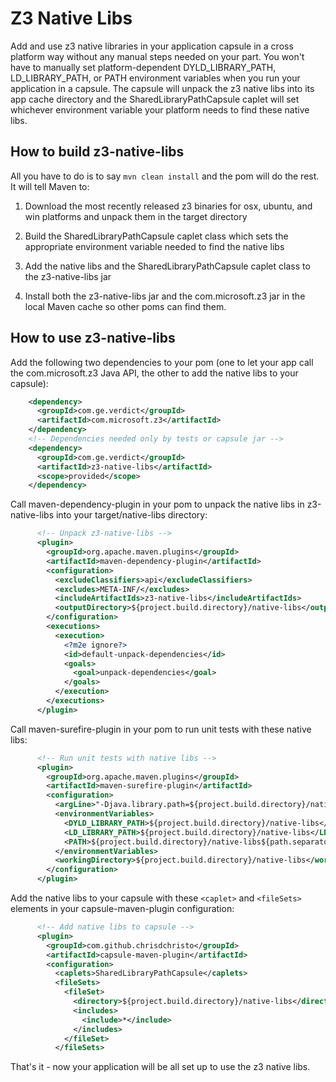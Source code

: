 # Z3 Native Libs

Add and use z3 native libraries in your application capsule in a cross
platform way without any manual steps needed on your part.  You won't
have to manually set platform-dependent DYLD\_LIBRARY\_PATH,
LD\_LIBRARY\_PATH, or PATH environment variables when you run your
application in a capsule.  The capsule will unpack the z3 native libs
into its app cache directory and the SharedLibraryPathCapsule caplet
will set whichever environment variable your platform needs to find
these native libs.

## How to build z3-native-libs

All you have to do is to say `mvn clean install` and the pom will do
the rest.  It will tell Maven to:

1. Download the most recently released z3 binaries for osx, ubuntu,
   and win platforms and unpack them in the target directory

2. Build the SharedLibraryPathCapsule caplet class which sets the
   appropriate environment variable needed to find the native libs

3. Add the native libs and the SharedLibraryPathCapsule caplet class
   to the z3-native-libs jar

4. Install both the z3-native-libs jar and the com.microsoft.z3 jar in
   the local Maven cache so other poms can find them.

## How to use z3-native-libs

Add the following two dependencies to your pom (one to let your app
call the com.microsoft.z3 Java API, the other to add the native libs
to your capsule):

```xml
    <dependency>
      <groupId>com.ge.verdict</groupId>
      <artifactId>com.microsoft.z3</artifactId>
    </dependency>
    <!-- Dependencies needed only by tests or capsule jar -->
    <dependency>
      <groupId>com.ge.verdict</groupId>
      <artifactId>z3-native-libs</artifactId>
      <scope>provided</scope>
    </dependency>
```

Call maven-dependency-plugin in your pom to unpack the native libs in
z3-native-libs into your target/native-libs directory:

```xml
      <!-- Unpack z3-native-libs -->
      <plugin>
        <groupId>org.apache.maven.plugins</groupId>
        <artifactId>maven-dependency-plugin</artifactId>
        <configuration>
          <excludeClassifiers>api</excludeClassifiers>
          <excludes>META-INF/</excludes>
          <includeArtifactIds>z3-native-libs</includeArtifactIds>
          <outputDirectory>${project.build.directory}/native-libs</outputDirectory>
        </configuration>
        <executions>
          <execution>
            <?m2e ignore?>
            <id>default-unpack-dependencies</id>
            <goals>
              <goal>unpack-dependencies</goal>
            </goals>
          </execution>
        </executions>
      </plugin>
```

Call maven-surefire-plugin in your pom to run unit tests with these
native libs:

```xml
      <!-- Run unit tests with native libs -->
      <plugin>
        <groupId>org.apache.maven.plugins</groupId>
        <artifactId>maven-surefire-plugin</artifactId>
        <configuration>
          <argLine>"-Djava.library.path=${project.build.directory}/native-libs"</argLine>
          <environmentVariables>
            <DYLD_LIBRARY_PATH>${project.build.directory}/native-libs</DYLD_LIBRARY_PATH>
            <LD_LIBRARY_PATH>${project.build.directory}/native-libs</LD_LIBRARY_PATH>
            <PATH>${project.build.directory}/native-libs${path.separator}${env.PATH}</PATH>
          </environmentVariables>
          <workingDirectory>${project.build.directory}/native-libs</workingDirectory>
        </configuration>
      </plugin>
```

Add the native libs to your capsule with these `<caplet>` and
`<fileSets>` elements in your capsule-maven-plugin configuration:

```xml
      <!-- Add native libs to capsule -->
      <plugin>
        <groupId>com.github.chrisdchristo</groupId>
        <artifactId>capsule-maven-plugin</artifactId>
        <configuration>
          <caplets>SharedLibraryPathCapsule</caplets>
          <fileSets>
            <fileSet>
              <directory>${project.build.directory}/native-libs</directory>
              <includes>
                <include>*</include>
              </includes>
            </fileSet>
          </fileSets>
```

That's it - now your application will be all set up to use the z3
native libs.
